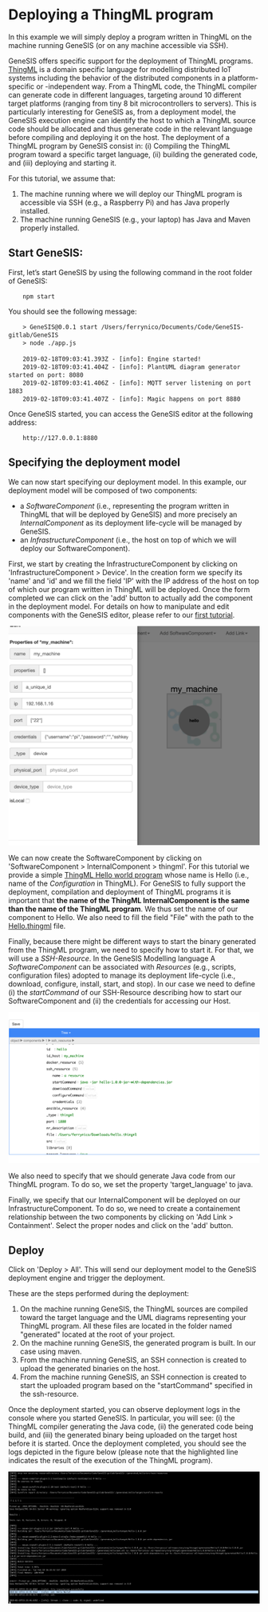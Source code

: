 # Deploying a ThingML program

In this example we will simply deploy a program written in ThingML on the machine running GeneSIS (or on any machine accessible via SSH).

GeneSIS offers specific support for the deployment of ThingML programs. [ThingML](http://thingml.org/) is a domain specific language for modelling distributed IoT systems including the behavior of the distributed components in a platform-specific or -independent way. From a ThingML code, the ThingML compiler can generate code in different languages, targeting around 10 different target platforms (ranging from tiny 8 bit microcontrollers to servers). This is particularly interesting for GeneSIS as, from a deployment model, the GeneSIS execution engine can identify the host to which a ThingML source code should be allocated and thus generate code in the relevant language before compiling and deploying it on the host. 
The deployment of a ThingML program by GeneSIS consist in: (i) Compiling the ThingML program toward a specific target language, (ii) building the generated code, and (iii) deploying and starting it.

For this tutorial, we assume that:
1. The machine running where we will deploy our ThingML program is accessible via SSH (e.g., a Raspberry Pi) and has Java properly installed.
2. The machine running GeneSIS  (e.g., your laptop) has Java and Maven properly installed.

## Start GeneSIS:

First, let’s start GeneSIS by using the following command in the root folder of GeneSIS:

        npm start

You should see the following message:

        > GeneSIS@0.0.1 start /Users/ferrynico/Documents/Code/GeneSIS-gitlab/GeneSIS
        > node ./app.js
        
        2019-02-18T09:03:41.393Z - [info]: Engine started!
        2019-02-18T09:03:41.404Z - [info]: PlantUML diagram generator started on port: 8080
        2019-02-18T09:03:41.406Z - [info]: MQTT server listening on port 1883
        2019-02-18T09:03:41.407Z - [info]: Magic happens on port 8880

Once GeneSIS started, you can access the GeneSIS editor at the following address:

        http://127.0.0.1:8880

## Specifying the deployment model


We can now start specifying our deployment model. 
In this example, our deployment model will be composed of two components: 
* a _SoftwareComponent_ (i.e., representing the program written in ThingML that will be deployed by GeneSIS) and more precisely an _InternalComponent_ as its deployment life-cycle will be managed by GeneSIS.
* an _InfrastructureComponent_ (i.e., the host on top of which we will deploy our SoftwareComponent).

First, we start by creating the InfrastructureComponent by clicking on 'InfrastructureComponent > Device'.
In the creation form we specify its 'name' and 'id' and we fill the field 'IP' with the IP address of the host on top of which our program written in ThingML will be deployed. Once the form completed we can click on the 'add' button to actually add the component in the deployment model.
For details on how to manipulate and edit components with the GeneSIS editor, please refer to our [first tutorial](https://gitlab.com/enact/GeneSIS/tree/master/docs/examples/1.nodered_localhost).

![alt text](./images/my_machine.png "Device Component")

We can now create the SoftwareComponent by clicking on 'SoftwareComponent > InternalComponent > thingml'. For this tutorial we provide a simple [ThingML Hello world program](https://gitlab.com/enact/GeneSIS/blob/master/docs/examples/2.thingml_localhost/hello.thingml) whose name is Hello (i.e., name of the _Configuration_ in ThingML).
For GeneSIS to fully support the deployment, compilation and deployment of ThingML programs it is important that **the name of the ThingML InternalComponent is the same than the name of the ThingML program**. We thus set the name of our component to Hello.
We also need to fill the field "File" with the path to the [Hello.thingml](https://gitlab.com/enact/GeneSIS/blob/master/docs/examples/2.thingml_localhost/hello.thingml) file.

Finally, because there might be different ways to start the binary generated from the ThingML program, we need to specify how to start it.
For that, we will use a _SSH-Resource_. In the GeneSIS Modelling language A _SoftwareComponent_ can be associated with _Resources_ (e.g., scripts, configuration files) adopted to manage its deployment life-cycle (i.e., download, configure, install, start, and stop).
In our case we need to define (i) the _startCommand_ of our SSH-Resource describing how to start our SoftwareComponent and (ii) the credentials for accessing our Host.

![alt text](./images/ssh_resource.png "SSH-resource")

We also need to specify that we should generate Java code from our ThingML program. To do so, we set the property 'target_language' to java.

Finally, we specify that our InternalComponent will be deployed on our InfrastructureComponent. To do so, we need to create a containement relationship between the two components by clicking on 'Add Link > Containment'.
Select the proper nodes and click on the 'add' button.

## Deploy

Click on 'Deploy > All'. This will send our deployment model to the GeneSIS deployment engine and trigger the deployment.

These are the steps performed during the deployment:
1. On the machine running GeneSIS, the ThingML sources are compiled toward the target language and the UML diagrams representing your ThingML program. All these files are located in the folder named "generated" located at the root of your project.
2. On the machine running GeneSIS, the generated program is built. In our case using maven.
3. From the machine running GeneSIS, an SSH connection is created to upload the generated binaries on the host.
4. From the machine running GeneSIS, an SSH connection is created to start the uploaded program based on the "startCommand" specified in the ssh-resource.

Once the deployment started, you can observe deployment logs in the console where you started GeneSIS. In particular, you will see: (i) the ThingML compiler generating the Java code, (ii) the generated code being build, and (iii) the generated binary being uploaded on the target host before it is started.
Once the deployment completed, you should see the logs depicted in the figure below (please note that the highlighted line indicates the result of the execution of the ThingML program). 

![alt text](./images/shell.png "Device Component")


